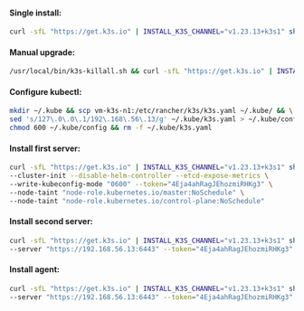 #### Single install:
```bash
curl -sfL "https://get.k3s.io" | INSTALL_K3S_CHANNEL="v1.23.13+k3s1" sh -
```

#### Manual upgrade:
```bash
/usr/local/bin/k3s-killall.sh && curl -sfL "https://get.k3s.io" | INSTALL_K3S_CHANNEL="latest" sh -
```

#### Configure kubectl:
```bash
mkdir ~/.kube && scp vm-k3s-n1:/etc/rancher/k3s/k3s.yaml ~/.kube/ && \
sed 's/127\.0\.0\.1/192\.168\.56\.13/g' ~/.kube/k3s.yaml > ~/.kube/config && \
chmod 600 ~/.kube/config && rm -f ~/.kube/k3s.yaml
```

#### Install first server:
```bash
curl -sfL "https://get.k3s.io" | INSTALL_K3S_CHANNEL="v1.23.13+k3s1" sh -s - server \
--cluster-init --disable-helm-controller --etcd-expose-metrics \
--write-kubeconfig-mode "0600" --token="4Eja4ahRagJEhozmiRHKg3" \
--node-taint "node-role.kubernetes.io/master:NoSchedule" \
--node-taint "node-role.kubernetes.io/control-plane:NoSchedule"
```

#### Install second server:
```bash
curl -sfL "https://get.k3s.io" | INSTALL_K3S_CHANNEL="v1.23.13+k3s1" sh -s - server \
--server "https://192.168.56.13:6443" --token="4Eja4ahRagJEhozmiRHKg3"
```

#### Install agent:
```bash
curl -sfL "https://get.k3s.io" | INSTALL_K3S_CHANNEL="v1.23.13+k3s1" sh -s - agent \
--server "https://192.168.56.13:6443" --token="4Eja4ahRagJEhozmiRHKg3"
```
